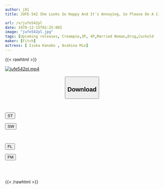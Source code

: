 ```yaml
---
author: j91
title: JUFE-542 She Looks So Happy And It's Annoying, So Please Do A Circle In Front Of Her Husband! Disgusting Video! Aphrodisiac Gangimari Incontinence Climax Creampie Fall Kana Morisawa

url: /v/jufe542pl
date: 1970-12-15T02:25:00Z
image: "jufe542pl.jpg"
tags: [Upcoming releases, Creampie,3P, 4P,Married Woman,Drug,Cuckold	]
maker: [Fitch]
actress: [ Iioka Kanako , Asahina Mio]
---
```



{{< rawhtml >}}

<div class="video" data-videoid="pending_link.html">
    <a href="javascript:;">
        <img src="/v/jufe542pl/jufe542pl.jpg" width="WIDTH" height="HEIGHT" alt="jufe542pl.mp4" loading="lazy">
    </a>
</div>

<script type="text/javascript" src="https://j91.asia/asset/on-demand-pend.js"></script>

<br>
  <link rel="stylesheet" href="https://j91.asia/asset/bs5.css">
  
  <center>
  <button class="btn btn-primary" type="button" data-bs-toggle="collapse" data-bs-target=".multi-collapse" aria-expanded="false" aria-controls="multiCollapseExample1 multiCollapseExample2"><h2>Download</h2></button></center>
</p>
<div class="row">
  <div class="col">
    <div class="collapse multi-collapse" id="multiCollapseExample1">
      <div class="card card-body">
	      	      <br>
<div class="buttons">  
<p><a href="https://j91.asia/pending_link.html" target="_blank"><button class="btn-hover color-3"><i class="fa fa-download"></i> ST</button></a></p>
<p><a href="https://j91.asia/pending_link.html" target="_blank"><button class="btn-hover color-2"><i class="fa fa-download"></i> SW</button></a></p></div>
    </div>
  </div>
</div>
  <div class="col">
    <div class="collapse multi-collapse" id="multiCollapseExample2">
      <div class="card card-body">
	      <br>
<div class="buttons">
<p><a href="https://j91.asia/pending_link.html" target="_blank"><button class="btn-hover color-9"><i class="fa fa-download"></i> FL</button></a></p>
<p><a href="https://j91.asia/pending_link.html" target="_blank"><button class="btn-hover color-8"><i class="fa fa-download"></i> FM</button></a></p></div>
<br><br>
      </div>
    </div>
  </div>
</div>

{{< /rawhtml >}}